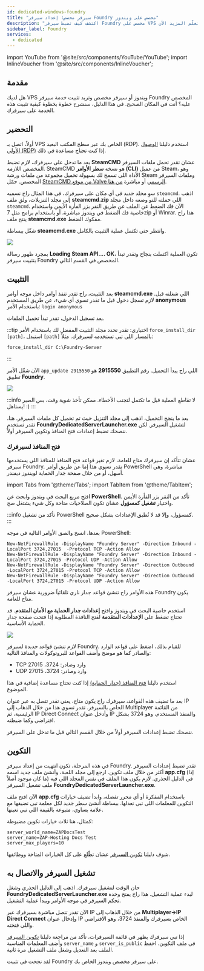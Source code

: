 ```yaml
---
id: dedicated-windows-foundry
title: "سيرفر مخصص: إعداد سيرفر Foundry مخصص على ويندوز"
description: "اكتشف كيف تضبط سيرفر Foundry مخصص على VPS ويندوز أو سيرفر مخصص بسرعة وكفاءة → تعلّم المزيد الآن"
sidebar_label: Foundry
services:
  - dedicated
---
```


import YouTube from '@site/src/components/YouTube/YouTube';
import InlineVoucher from '@site/src/components/InlineVoucher';

## مقدمة

هل لديك VPS ويندوز أو سيرفر مخصص وتريد تثبيت خدمة سيرفر Foundry المخصص عليه؟ أنت في المكان الصحيح. في هذا الدليل، سنشرح خطوة بخطوة كيفية تثبيت هذه الخدمة على سيرفرك.

<YouTube videoId="bRsZNqKsghA" imageSrc="https://screensaver01.zap-hosting.com/index.php/s/e7inNNGMd5Wwcsp/preview" title="كيفية إعداد سيرفر Foundry مخصص على VPS ويندوز!" description="تحس إنك تفهم أفضل لما تشوف الأمور على أرض الواقع؟ إحنا معاك! غص في الفيديو اللي يشرح كل شيء بشكل مبسط. سواء كنت مستعجل أو تحب تستوعب المعلومات بأكثر طريقة ممتعة!"/>

<InlineVoucher />

## التحضير

أولاً، اتصل بـ VPS الخاص بك عبر سطح المكتب البعيد (RDP). استخدم دليلنا [الوصول الأولي (RDP)](vserver-windows-userdp.md) إذا كنت تحتاج مساعدة في ذلك.

بعد ما تدخل على سيرفرك، لازم تضبط **SteamCMD** عشان تقدر تحمل ملفات السيرفر المخصص اللازمة. SteamCMD هو نسخة **سطر الأوامر (CLI)** من عميل Steam، وهو الأداة اللي تسمح لك بسهولة تحميل مجموعة من ملفات ورشة Steam وملفات السيرفر المخصص. حمّل [SteamCMD من موقع Valve الرسمي](https://developer.valvesoftware.com/wiki/SteamCMD) أو مباشرة [من هنا](https://steamcdn-a.akamaihd.net/client/installer/steamcmd.zip).

سوِ مجلد جديد في أي مكان على سيرفرك، في هذا المثال راح نسميه `steamcmd`. اذهب إلى مجلد التنزيلات، ولقِ ملف **steamcmd.zip** اللي حملته للتو وضعه داخل مجلد `steamcmd`. الآن فك الضغط عن الملف عن طريق النقر بزر الفأرة الأيمن واستخدام خاصية فك الضغط في ويندوز مباشرة، أو باستخدام برامج مثل 7zip أو Winrar. هذا راح ينتج ملف **steamcmd.exe** مفكوك الضغط.

شغّل ببساطة **steamcmd.exe** وانتظر حتى تكتمل عملية التثبيت بالكامل.

![](https://github.com/zaphosting/docs/assets/42719082/ffb8e8a1-26e3-4d16-9baf-938e17ec1613)

بمجرد ظهور رسالة **Loading Steam API.... OK**، تكون العملية اكتملت بنجاح وتقدر تبدأ بتثبيت سيرفر Foundry المخصص في القسم التالي.

## التثبيت

بعد التثبيت، راح تقدر تنفذ أوامر داخل موجه أوامر **steamcmd.exe** اللي شغلته قبل. لازم تسجل دخول قبل ما تقدر تسوي أي شيء، عن طريق المستخدم **anonymous** باستخدام الأمر: `login anonymous`

بعد تسجيل الدخول، تقدر تبدأ تحميل الملفات.

:::tip
اختياري: تقدر تحدد مجلد التثبيت المفضل لك باستخدام الأمر `force_install_dir [path]`، استبدل `[path]` بالمسار اللي تبي تستخدمه لسيرفرك. مثلاً:
```
force_install_dir C:\Foundry-Server
```
:::

الآن شغّل الأمر `app_update 2915550` اللي راح يبدأ التحميل. رقم التطبيق **2915550** هو تطبيق **Foundry**.

![](https://github.com/zaphosting/docs/assets/42719082/b265a784-cf9a-43dc-b100-376f080e18f3)

:::info
لا تقاطع العملية قبل ما تكتمل لتجنب الأخطاء. ممكن تأخذ شوية وقت، بس الصبر يستاهل! :)
:::

بعد ما ينجح التحميل، اذهب إلى مجلد التنزيل حيث تم تحميل كل ملفات السيرفر. هنا، تقدر تستخدم **FoundryDedicatedServerLauncher.exe** لتشغيل السيرفر. لكن ننصحك تضبط إعدادات فتح المنافذ وتكوين السيرفر أولاً.

### فتح المنافذ لسيرفرك

عشان تتأكد إن سيرفرك متاح للعامة، لازم تغير قواعد فتح المنافذ للمنافذ اللي يستخدمها سيرفر Foundry. تقدر تسوي هذا إما عن طريق أوامر PowerShell مباشرة، وهي أسهل، أو من خلال صفحة جدار الحماية لويندوز ديفندر.

import Tabs from '@theme/Tabs';
import TabItem from '@theme/TabItem';

<Tabs>
<TabItem value="powershell" label="عن طريق PowerShell" default>

افتح مربع البحث في ويندوز وابحث عن **PowerShell**. تأكد من النقر بزر الفأرة الأيمن واختيار **تشغيل كمسؤول** عشان تكون الصلاحيات متاحة وكل شيء يشتغل صح.

:::info
تأكد من تشغيل PowerShell كمسؤول، وإلا قد لا تُطبق الإعدادات بشكل صحيح.
:::

بعدها، انسخ والصق الأوامر التالية في موجه PowerShell:
```
New-NetFirewallRule -DisplayName "Foundry Server" -Direction Inbound -LocalPort 3724,27015  -Protocol TCP -Action Allow
New-NetFirewallRule -DisplayName "Foundry Server" -Direction Inbound -LocalPort 3724,27015 -Protocol UDP -Action Allow
New-NetFirewallRule -DisplayName "Foundry Server" -Direction Outbound -LocalPort 3724,27015 -Protocol TCP -Action Allow
New-NetFirewallRule -DisplayName "Foundry Server" -Direction Outbound -LocalPort 3724,27015 -Protocol UDP -Action Allow
```

هذه الأوامر راح تنشئ قواعد جدار ناري تلقائياً ضرورية عشان سيرفر Foundry يكون متاح للعامة.

</TabItem>

<TabItem value="windefender" label="عن طريق Windows Defender">

استخدم خاصية البحث في ويندوز وافتح **إعدادات جدار الحماية مع الأمان المتقدم**. قد تحتاج تضغط على **الإعدادات المتقدمة** لفتح النافذة المطلوبة إذا فتحت صفحة جدار الحماية الأساسية.

![](https://github.com/zaphosting/docs/assets/42719082/5fb9f943-7e51-4d8f-9df4-2f5ff60857d3)

لازم تنشئ قواعد جديدة لسيرفر Foundry. للقيام بذلك، اضغط على قواعد الوارد والصادر كما هو موضح وأضف القواعد للبروتوكولات والمنافذ التالية:
- TCP وارد وصادر: 3724، 27015
- UDP وارد وصادر: 3724، 27015

استخدم دليلنا [فتح المنافذ (جدار الحماية)](vserver-windows-port.md) إذا كنت تحتاج مساعدة إضافية في هذا الموضوع.

</TabItem>
</Tabs>

بعد ما تضيف هذه القواعد، سيرفرك راح يكون متاح، يعني تقدر تتصل به عبر عنوان IP الخاص بالسيرفر. تقدر تسوي هذا من خلال الذهاب إلى Multiplayer من القائمة الرئيسية، ثم IP Direct Connect وأدخل عنوان IP والمنفذ المستخدم، وهو 3724 بشكل افتراضي وكما ضبطته.

ننصحك تضبط إعدادات السيرفر أولاً من خلال القسم التالي قبل ما تدخل على السيرفر.

## التكوين

في هذه المرحلة، تكون انتهيت من إعداد سيرفر Foundry. تقدر تضبط إعدادات السيرفر أكثر من خلال ملف تكوين. ارجع إلى مجلد اللعبة، وأنشئ ملف جديد اسمه **app.cfg** (إذا ما كان موجود أصلاً) في الدليل الجذري. لازم يكون هذا الملف في نفس المجلد اللي فيه ملف تشغيل السيرفر **FoundryDedicatedServerLauncher.exe**.

الآن افتح ملف **app.cfg** باستخدام المفكرة أو أي محرر تفضله، وابدأ تضيف خيارات التكوين للمعلمات اللي تبي تعدلها. ببساطة أنشئ سطر جديد لكل معلمة تبي تضيفها مع علامة يساوي، متبوعة بالقيمة اللي تبي تعينها.

كمثال، هنا ثلاث خيارات تكوين مضبوطة:
```
server_world_name=ZAPDocsTest
server_name=ZAP-Hosting Docs Test
server_max_players=10
```

شوف دليلنا [تكوين السيرفر](foundry-configuration.md) عشان تطّلع على كل الخيارات المتاحة ووظائفها.

## تشغيل السيرفر والاتصال به

حان الوقت لتشغيل سيرفرك. اذهب إلى الدليل الجذري وشغل **FoundryDedicatedServerLauncher.exe** لبدء عملية التشغيل. هذا راح يفتح وحدة تحكم السيرفر في موجه الأوامر ويبدأ عملية التشغيل.

الآن تقدر تتصل مباشرة بسيرفرك عبر IP من خلال الذهاب إلى **Multiplayer->IP Direct Connect** وإدخال عنوان IP الخاص بسيرفرك والمنفذ 3724، وهو الافتراضي واللي فتحته.

إذا تبي سيرفرك يظهر في قائمة السيرفرات، تأكد من مراجعة دليلنا [تكوين السيرفر](foundry-configuration.md) وأضف المعلمات المناسبة `server_name` و `server_is_public` في ملف التكوين. احفظ الملف بعد التعديل وشغل ملف التشغيل مرة ثانية.

لقد نجحت في تثبيت Foundry على سيرفر مخصص ويندوز الخاص بك.

<InlineVoucher />